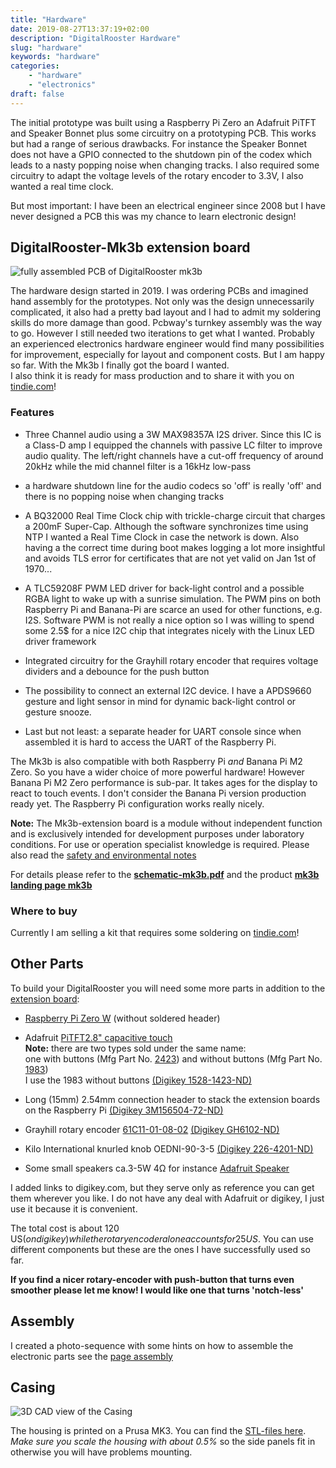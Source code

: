 ```yaml
---
title: "Hardware"
date: 2019-08-27T13:37:19+02:00
description: "DigitalRooster Hardware"
slug: "hardware"
keywords: "hardware"
categories:
    - "hardware"
    - "electronics"
draft: false
---
```


The initial prototype was built using a Raspberry Pi Zero an Adafruit PiTFT and
Speaker Bonnet plus some circuitry on a prototyping PCB. This works but had a
range of serious drawbacks. For instance the Speaker Bonnet does not have a GPIO
connected to the shutdown pin of the codex which leads to a nasty popping noise
when changing tracks. I also required some circuitry to adapt the voltage levels
of the rotary encoder to 3.3V, I also wanted a real time clock.

But most important: I have been an electrical engineer since 2008 but I have
never designed a PCB this was my chance to learn electronic design!

## DigitalRooster-Mk3b extension board

<img src="/img/news/mk3b-assembled.webp" 
     alt="fully assembled PCB of DigitalRooster mk3b" 
	 title="DigitalRooster-mk3b" class="image small" />

The hardware design started in 2019. I was ordering PCBs and imagined hand
assembly for the prototypes. Not only was the design unnecessarily complicated,
it also had a pretty bad layout and I had to admit my soldering skills do more
damage than good. Pcbway's turnkey assembly was the way to go. However I still
needed two iterations to get what I wanted. Probably an experienced electronics
hardware engineer would find many possibilities for improvement, especially for
layout and component costs. But I am happy so far. With the Mk3b I finally got
the board I wanted.  \
I also think it is ready for mass production and to share
it with you on [tindie.com](https://www.tindie.com/products/21067/)!

### Features
-   Three Channel audio using a 3W MAX98357A I2S driver. Since this IC is a
    Class-D amp I equipped the channels with passive LC filter to improve audio
    quality. The left/right channels have a cut-off frequency of around 20kHz
    while the mid channel filter is a 16kHz low-pass

-   a hardware shutdown line for the audio codecs so 'off' is really 'off' and
    there is no popping noise when changing tracks

-   A BQ32000 Real Time Clock chip with trickle-charge circuit that charges a
    200mF Super-Cap. Although the software synchronizes time using NTP I wanted a
    Real Time Clock in case the network is down. Also having a the correct time
    during boot makes logging a lot more insightful and avoids TLS error for
    certificates that are not yet valid on Jan 1st of 1970...

-   A TLC59208F PWM LED driver for back-light control and a possible RGBA light
    to wake up with a sunrise simulation. The PWM pins on both Raspberry Pi and
    Banana-Pi are scarce an used for other functions, e.g. I2S. Software PWM is
    not really a nice option so I was willing to spend some 2.5$ for a nice I2C
    chip that integrates nicely with the Linux LED driver framework

-   Integrated circuitry for the Grayhill rotary encoder that requires voltage
    dividers and a debounce for the push button

-   The possibility to connect an external I2C device. I have a APDS9660 gesture
    and light sensor in mind for dynamic back-light control or gesture snooze.

-   Last but not least: a separate header for UART console since when assembled
    it is hard to access the UART of the Raspberry Pi.

The Mk3b is also compatible with both Raspberry Pi *and* Banana Pi M2 Zero. So
you have a wider choice of more powerful hardware! However Banana Pi M2 Zero
performance is sub-par. It takes ages for the display to react to touch events.
I don't consider the Banana Pi version production ready yet. The Raspberry Pi 
configuration works really nicely.

**Note:** The Mk3b-extension board is a module without independent function and
is exclusively intended for development purposes under laboratory conditions.
For use or operation specialist knowledge is required. Please also read the
[safety and environmental notes](/pages/safety)

For details please refer to the **[schematic-mk3b.pdf](/schematic-mk3b.pdf)**
and the product **[mk3b landing page mk3b](/mk3b)**

### Where to buy

Currently I am selling a kit that requires some soldering on 
[tindie.com](https://www.tindie.com/products/21067/)!

## Other Parts

To build your DigitalRooster you will need some more parts in addition to the
[extension board](#digitalrooster-mk3b-extension-board):

-   [Raspberry Pi Zero W](https://www.raspberrypi.org/products/raspberry-pi-zero-w/)
    (without soldered header)

-   Adafruit [PiTFT2.8" capacitive touch](https://www.adafruit.com/product/1983)\
    **Note:** there are two types sold under the same name: \
    one with buttons (Mfg Part No. [2423](https://www.adafruit.com/product/2423))
    and without buttons (Mfg  Part No. [1983](https://www.adafruit.com/product/1983))\
    I use the 1983 without buttons [(Digikey 1528-1423-ND)](https://www.digikey.com/product-detail/en/adafruit-industries-llc/1983/1528-1423-ND/5699178)

-   Long (15mm) 2.54mm connection header to stack the extension boards on the 
    Raspberry Pi [(Digikey 3M156504-72-ND)](https://www.digikey.de/products/de?keywords=3M156504-72-ND)

-   Grayhill rotary encoder [61C11-01-08-02](http://lgrws01.grayhill.com/web1/images/ProductImages/I-21-22.pdf)
    [(Digikey GH6102-ND)](https://www.digikey.de/products/de?keywords=61C11-01-08-02)

-   Kilo International knurled knob OEDNI-90-3-5
    [(Digikey 226-4201-ND)](https://www.digikey.de/products/de?keywords=OEDNI-90-3-5)

-   Some small speakers ca.3-5W 4&#x2126; for instance [Adafruit
    Speaker](https://www.adafruit.com/product/1314)

I added links to digikey.com, but they serve only as reference you can get them
wherever you like. I do not have any deal with Adafruit or digikey, I just use
it because it is convenient.

The total cost is about 120 US$(on digikey) while the rotary encoder alone
accounts for 25 US$. You can use different components but these are the ones I
have successfully used so far.

**If you find a nicer rotary-encoder with push-button that turns even smoother
please let me know! I would like one that turns 'notch-less'**

## Assembly

I created a photo-sequence with some hints on how to assemble the electronic
parts see the [page assembly](/pages/assembly)

## Casing

<img src="/img/3D-CAD.webp" alt="3D CAD view of the Casing"
	title="CAD view" class="image small" />

The housing is printed on a Prusa MK3. You can find the
[STL-files here](/parts-stl.7z). \
*Make sure you scale the housing with about 0.5%* so the side panels fit in
otherwise you will have problems mounting.
